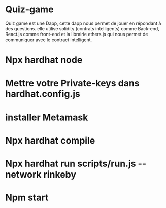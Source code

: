 # Quiz-game

Quiz game est une Dapp, cette dapp nous permet de jouer en répondant à des questions. elle utilise solidity (contrats intelligents) comme Back-end, React.js comme front-end et la librairie ethers.js qui nous permet de communiquer avec le contract intelligent.

# Npx hardhat node
# Mettre votre Private-keys dans hardhat.config.js
# installer Metamask
# Npx hardhat compile
# Npx  hardhat run scripts/run.js --network rinkeby 
# Npm start
